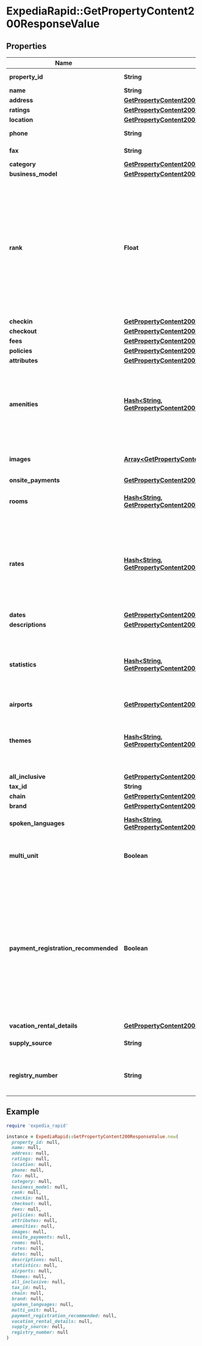 # ExpediaRapid::GetPropertyContent200ResponseValue

## Properties

| Name | Type | Description | Notes |
| ---- | ---- | ----------- | ----- |
| **property_id** | **String** | Unique Expedia property ID. | [optional] |
| **name** | **String** | Property name. | [optional] |
| **address** | [**GetPropertyContent200ResponseValueAddress**](GetPropertyContent200ResponseValueAddress.md) |  | [optional] |
| **ratings** | [**GetPropertyContent200ResponseValueRatings**](GetPropertyContent200ResponseValueRatings.md) |  | [optional] |
| **location** | [**GetPropertyContent200ResponseValueLocation**](GetPropertyContent200ResponseValueLocation.md) |  | [optional] |
| **phone** | **String** | The property&#39;s phone number. | [optional] |
| **fax** | **String** | The property&#39;s fax number. | [optional] |
| **category** | [**GetPropertyContent200ResponseValueCategory**](GetPropertyContent200ResponseValueCategory.md) |  | [optional] |
| **business_model** | [**GetPropertyContent200ResponseValueBusinessModel**](GetPropertyContent200ResponseValueBusinessModel.md) |  | [optional] |
| **rank** | **Float** | The property’s rank across all properties. This value sorts properties based on EPS transactional data and details about the property, with 1 indicating the best-performing property and others following in ascending numerical order. | [optional] |
| **checkin** | [**GetPropertyContent200ResponseValueCheckin**](GetPropertyContent200ResponseValueCheckin.md) |  | [optional] |
| **checkout** | [**GetPropertyContent200ResponseValueCheckout**](GetPropertyContent200ResponseValueCheckout.md) |  | [optional] |
| **fees** | [**GetPropertyContent200ResponseValueFees**](GetPropertyContent200ResponseValueFees.md) |  | [optional] |
| **policies** | [**GetPropertyContent200ResponseValuePolicies**](GetPropertyContent200ResponseValuePolicies.md) |  | [optional] |
| **attributes** | [**GetPropertyContent200ResponseValueAttributes**](GetPropertyContent200ResponseValueAttributes.md) |  | [optional] |
| **amenities** | [**Hash&lt;String, GetPropertyContent200ResponseValueAmenitiesValue&gt;**](GetPropertyContent200ResponseValueAmenitiesValue.md) | Lists all of the amenities available for all guests at the property. See our [amenities reference](https://developers.expediagroup.com/docs/rapid/lodging/content/content-reference-lists) for current known amenity ID and name values. | [optional] |
| **images** | [**Array&lt;GetPropertyContent200ResponseValueImagesInner&gt;**](GetPropertyContent200ResponseValueImagesInner.md) | Contains all property images available. | [optional] |
| **onsite_payments** | [**GetPropertyContent200ResponseValueOnsitePayments**](GetPropertyContent200ResponseValueOnsitePayments.md) |  | [optional] |
| **rooms** | [**Hash&lt;String, GetPropertyContent200ResponseValueRoomsValue&gt;**](GetPropertyContent200ResponseValueRoomsValue.md) | Information about all of the rooms at the property. | [optional] |
| **rates** | [**Hash&lt;String, GetPropertyContent200ResponseValueRatesValue&gt;**](GetPropertyContent200ResponseValueRatesValue.md) | Additional information about the rates offered by the property. This should be used in conjunction with the pricing and other rate-related information in shopping. | [optional] |
| **dates** | [**GetPropertyContent200ResponseValueDates**](GetPropertyContent200ResponseValueDates.md) |  | [optional] |
| **descriptions** | [**GetPropertyContent200ResponseValueDescriptions**](GetPropertyContent200ResponseValueDescriptions.md) |  | [optional] |
| **statistics** | [**Hash&lt;String, GetPropertyContent200ResponseValueStatisticsValue&gt;**](GetPropertyContent200ResponseValueStatisticsValue.md) | Statistics of the property, such as number of floors. See our [statistics reference](https://developers.expediagroup.com/docs/rapid/lodging/content/content-reference-lists) for current known statistics ID and name values. | [optional] |
| **airports** | [**GetPropertyContent200ResponseValueAirports**](GetPropertyContent200ResponseValueAirports.md) |  | [optional] |
| **themes** | [**Hash&lt;String, GetPropertyContent200ResponseValueThemesValue&gt;**](GetPropertyContent200ResponseValueThemesValue.md) | Themes that describe the property. See our [themes reference](https://developers.expediagroup.com/docs/rapid/lodging/content/content-reference-lists) for current known theme ID and name values. | [optional] |
| **all_inclusive** | [**GetPropertyContent200ResponseValueAllInclusive**](GetPropertyContent200ResponseValueAllInclusive.md) |  | [optional] |
| **tax_id** | **String** | Tax ID. | [optional] |
| **chain** | [**GetPropertyContent200ResponseValueChain**](GetPropertyContent200ResponseValueChain.md) |  | [optional] |
| **brand** | [**GetPropertyContent200ResponseValueChainBrandsValue**](GetPropertyContent200ResponseValueChainBrandsValue.md) |  | [optional] |
| **spoken_languages** | [**Hash&lt;String, GetPropertyContent200ResponseValueSpokenLanguagesValue&gt;**](GetPropertyContent200ResponseValueSpokenLanguagesValue.md) | Languages spoken at the property. | [optional] |
| **multi_unit** | **Boolean** | Boolean value indicating if a property is a multi-unit property. | [optional] |
| **payment_registration_recommended** | **Boolean** | Boolean value indicating if a property may require payment registration to process payments, even when using the property_collect Business Model. If true, then a property may not be successfully bookable without registering payments first. | [optional] |
| **vacation_rental_details** | [**GetPropertyContent200ResponseValueVacationRentalDetails**](GetPropertyContent200ResponseValueVacationRentalDetails.md) |  | [optional] |
| **supply_source** | **String** | The supply source of the property. | [optional] |
| **registry_number** | **String** | The property&#39;s registry number required by some jurisdictions. | [optional] |

## Example

```ruby
require 'expedia_rapid'

instance = ExpediaRapid::GetPropertyContent200ResponseValue.new(
  property_id: null,
  name: null,
  address: null,
  ratings: null,
  location: null,
  phone: null,
  fax: null,
  category: null,
  business_model: null,
  rank: null,
  checkin: null,
  checkout: null,
  fees: null,
  policies: null,
  attributes: null,
  amenities: null,
  images: null,
  onsite_payments: null,
  rooms: null,
  rates: null,
  dates: null,
  descriptions: null,
  statistics: null,
  airports: null,
  themes: null,
  all_inclusive: null,
  tax_id: null,
  chain: null,
  brand: null,
  spoken_languages: null,
  multi_unit: null,
  payment_registration_recommended: null,
  vacation_rental_details: null,
  supply_source: null,
  registry_number: null
)
```

